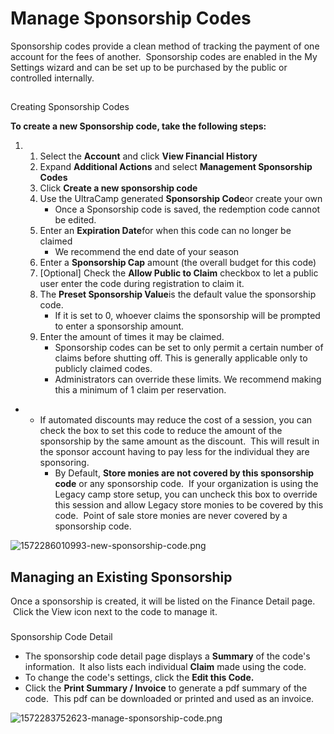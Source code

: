 # Manage Sponsorship Codes
Sponsorship codes provide a clean method of tracking the payment of one account for the fees of another.  Sponsorship codes are enabled in the My Settings wizard and can be set up to be purchased by the public or controlled internally. 


## 
Creating Sponsorship Codes


**To create a new Sponsorship code, take the following steps:**


1. 1. Select the **Account** and click **View Financial History**
	2. Expand **Additional Actions** and select **Management Sponsorship Codes**
	3. Click **Create a new sponsorship code**
	4. Use the UltraCamp generated **Sponsorship Code**or create your own
		* Once a Sponsorship code is saved, the redemption code cannot be edited.
	5. Enter an **Expiration Date**for when this code can no longer be claimed
		* We recommend the end date of your season
	6. Enter a **Sponsorship Cap** amount (the overall budget for this code)
	7. [Optional] Check the **Allow Public to Claim** checkbox to let a public user enter the code during registration to claim it.
	8. The **Preset Sponsorship Value**is the default value the sponsorship code.
		* If it is set to 0, whoever claims the sponsorship will be prompted to enter a sponsorship amount.
	9. Enter the amount of times it may be claimed.
		* Sponsorship codes can be set to only permit a certain number of claims before shutting off. This is generally applicable only to publicly claimed codes.
		* Administrators can override these limits. We recommend making this a minimum of 1 claim per reservation.


* + If automated discounts may reduce the cost of a session, you can check the box to set this code to reduce the amount of the sponsorship by the same amount as the discount.  This will result in the sponsor account having to pay less for the individual they are sponsoring.
	+ By Default, **Store monies are not covered by this sponsorship code** or any sponsorship code.  If your organization is using the Legacy camp store setup, you can uncheck this box to override this session and allow Legacy store monies to be covered by this code.  Point of sale store monies are never covered by a sponsorship code.


![1572286010993-new-sponsorship-code.png](https://help.ultracamp.com/hc/article_attachments/7696215288468/1572286010993-new-sponsorship-code.png)  
  



## Managing an Existing Sponsorship


Once a sponsorship is created, it will be listed on the Finance Detail page.  Click the View icon next to the code to manage it.


### 
Sponsorship Code Detail


* The sponsorship code detail page displays a **Summary** of the code's information.  It also lists each individual **Claim** made using the code.
* To change the code's settings, click the **Edit this Code.**
* Click the **Print Summary / Invoice** to generate a pdf summary of the code.  This pdf can be downloaded or printed and used as an invoice.


![1572283752623-manage-sponsorship-code.png](https://help.ultracamp.com/hc/article_attachments/7696224595476/1572283752623-manage-sponsorship-code.png)

